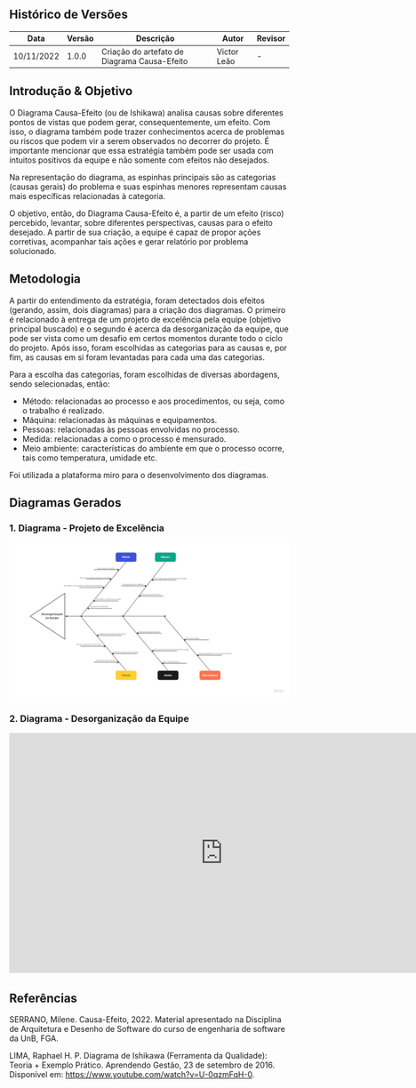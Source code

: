## Histórico de Versões

|    Data    | Versão |            Descrição           |       Autor     |    Revisor    |
|  --------  |  ----  |            ----------          | --------------- |    -------    |
| 10/11/2022 |  1.0.0 |  Criação do artefato de Diagrama Causa-Efeito    |   Victor Leão    |       -       |

## Introdução & Objetivo

O Diagrama Causa-Efeito (ou de Ishikawa) analisa causas sobre diferentes pontos de vistas que podem gerar, consequentemente, um efeito. Com isso, o diagrama também pode trazer conhecimentos acerca de problemas ou riscos que podem vir a serem observados no decorrer do projeto. É importante mencionar que essa estratégia também pode ser usada com intuitos positivos da equipe e não somente com efeitos não desejados.

Na representação do diagrama, as espinhas principais são as categorias (causas gerais) do problema e suas espinhas menores representam causas mais específicas relacionadas à categoria.

O objetivo, então, do Diagrama Causa-Efeito é, a partir de um efeito (risco) percebido, levantar, sobre diferentes perspectivas, causas para o efeito desejado. A partir de sua criação, a equipe é capaz de propor ações corretivas, acompanhar tais ações e gerar relatório por problema solucionado.

## Metodologia

A partir do entendimento da estratégia, foram detectados dois efeitos (gerando, assim, dois diagramas) para a criação dos diagramas. O primeiro é relacionado à entrega de um projeto de excelência pela equipe (objetivo principal buscado) e o segundo é acerca da desorganização da equipe, que pode ser vista como um desafio em certos momentos durante todo o ciclo do projeto. Após isso, foram escolhidas as categorias para as causas e, por fim, as causas em si foram levantadas para cada uma das categorias.

Para a escolha das categorias, foram escolhidas de diversas abordagens, sendo selecionadas, então:
- Método: relacionadas ao processo e aos procedimentos, ou seja, como o trabalho é realizado.
- Máquina: relacionadas às máquinas e equipamentos.
- Pessoas: relacionadas às pessoas envolvidas no processo.
- Medida: relacionadas a como o processo é mensurado.
- Meio ambiente: características do ambiente em que o processo ocorre, tais como temperatura, umidade etc.

Foi utilizada a plataforma miro para o desenvolvimento dos diagramas.

## Diagramas Gerados
### 1. Diagrama - Projeto de Excelência

[![CausaEfeito](./assets/causa-efeito-desorganizacao.jpg "Diagrama de Causa e Efeito")](https://miro.com/welcomeonboard/ZDBzSlZBYWFTbXE4Q3pMdTVWYm9NY0lINnJQUzA5TjYwQVlvYkhRVWhhVktTMFEzZ3AxMmNqcjdKVXJ4QTBDNXwzNDU4NzY0NTE5MzE5NDM5NjY1fDI=?share_link_id=697529899500)

### 2. Diagrama - Desorganização da Equipe

<iframe width="768" height="432" src="https://miro.com/app/live-embed/uXjVPEyOcTU=/?moveToViewport=-1786,-784,2843,1387&embedId=664774375710" frameborder="0" scrolling="no" allowfullscreen></iframe>

## Referências

SERRANO, Milene. Causa-Efeito, 2022. Material apresentado na Disciplina de Arquitetura e Desenho de Software do curso de engenharia de software da UnB, FGA.

LIMA, Raphael H. P. Diagrama de Ishikawa (Ferramenta da Qualidade): Teoria + Exemplo Prático. Aprendendo Gestão, 23 de setembro de 2016. Disponível em: https://www.youtube.com/watch?v=U-0qzmFqH-0.